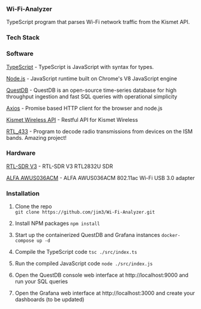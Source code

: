 ### Wi-Fi-Analyzer

TypeScript program that parses Wi-Fi network traffic from the Kismet API.

### Tech Stack


### Software

[TypeScript](https://www.typescriptlang.org/) - TypeScript is JavaScript with syntax for types.

[Node.js](https://nodejs.org/en/) - JavaScript runtime built on Chrome's V8 JavaScript engine

[QuestDB](https://questdb.io/) - QuestDB is an open-source time-series database for high throughput ingestion and fast SQL queries with operational simplicity

[Axios](https://axios-http.com) - Promise based HTTP client for the browser and node.js

[Kismet Wireless API](https://www.kismetwireless.net/docs/api) - Restful API for Kismet Wireless

[RTL_433](https://github.com/merbanan/rtl_433) - Program to decode radio transmissions from devices on the ISM bands. Amazing project!

### Hardware

[RTL-SDR V3](https://www.rtl-sdr.com/about-rtl-sdr/) - RTL-SDR V3 RTL2832U SDR

[ALFA AWUS036ACM](https://www.alfa.com.tw/products/awus036acm?variant=39477234597960) - ALFA AWUS036ACM 802.11ac Wi-Fi USB 3.0 adapter

### Installation

1.  Clone the repo  
    `git clone https://github.com/jim3/Wi-Fi-Analyzer.git`

2.  Install NPM packages
    `npm install`

3.  Start up the containerized QuestDB and Grafana instances
    `docker-compose up -d`

4.  Compile the TypeScript code
    `tsc ./src/index.ts`

5.  Run the compiled JavaScript code
    `node ./src/index.js`

6.  Open the QuestDB console web interface at http://localhost:9000 and run your SQL queries

7.  Open the Grafana web interface at http://localhost:3000 and create your dashboards (to be updated)

